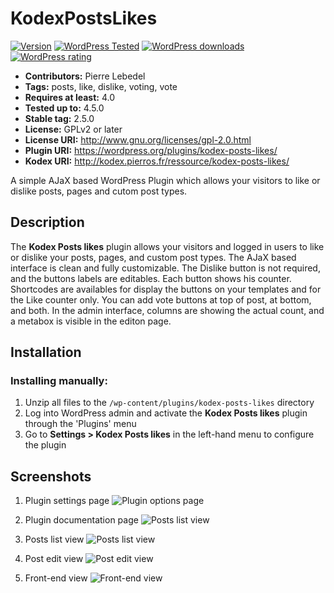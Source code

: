 # KodexPostsLikes

[![Version](https://img.shields.io/wordpress/plugin/v/kodex-posts-likes.svg?style=flat-square)](http://wordpress.org/plugins/kodex-posts-likes/)
[![WordPress Tested](https://img.shields.io/wordpress/v/kodex-posts-likes.svg?style=flat-square)](http://wordpress.org/plugins/kodex-posts-likes/)
[![WordPress downloads](https://img.shields.io/wordpress/plugin/dt/kodex-posts-likes.svg?style=flat-square)](http://wordpress.org/plugins/kodex-posts-likes/)
[![WordPress rating](https://img.shields.io/wordpress/plugin/r/kodex-posts-likes.svg?style=flat-square)](http://wordpress.org/plugins/kodex-posts-likes/)

* **Contributors:** Pierre Lebedel
* **Tags:** posts, like, dislike, voting, vote
* **Requires at least:** 4.0
* **Tested up to:** 4.5.0
* **Stable tag:** 2.5.0
* **License:** GPLv2 or later
* **License URI:** http://www.gnu.org/licenses/gpl-2.0.html
* **Plugin URI:** https://wordpress.org/plugins/kodex-posts-likes/
* **Kodex URI:** http://kodex.pierros.fr/ressource/kodex-posts-likes/
  

A simple AJaX based WordPress Plugin which allows your visitors to like or dislike posts, pages and cutom post types. 

## Description ##
The **Kodex Posts likes** plugin allows your visitors and logged in users to like or dislike your posts, pages, and custom post types.
The AJaX based interface is clean and fully customizable.
The Dislike button is not required, and the buttons labels are editables.
Each button shows his counter.
Shortcodes are availables for display the buttons on your templates and for the Like counter only.
You can add vote buttons at top of post, at bottom, and both.
In the admin interface, columns are showing the actual count, and a metabox is visible in the editon page.


## Installation ##

### Installing manually: ###

1. Unzip all files to the `/wp-content/plugins/kodex-posts-likes` directory
2. Log into WordPress admin and activate the **Kodex Posts likes** plugin through the 'Plugins' menu
3. Go to **Settings > Kodex Posts likes** in the left-hand menu to configure the plugin


## Screenshots ##

1. Plugin settings page
![Plugin options page](https://s.w.org/plugins/kodex-posts-likes/screenshot-1.png?v=2.2)

2. Plugin documentation page
![Posts list view](https://s.w.org/plugins/kodex-posts-likes/screenshot-2.png?v=2.2)

3. Posts list view
![Posts list view](https://s.w.org/plugins/kodex-posts-likes/screenshot-3.png?v=2.3)

4. Post edit view
![Post edit view](https://s.w.org/plugins/kodex-posts-likes/screenshot-4.png?v=2.2)

5. Front-end view
![Front-end view](https://s.w.org/plugins/kodex-posts-likes/screenshot-5.png?v=2.2)
